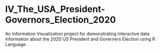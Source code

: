 # IV_The_USA_President-Governors_Election_2020
An Information Visualization project for demonstrating interactive data information about the 2020 US President and Governers Election using R Language.
